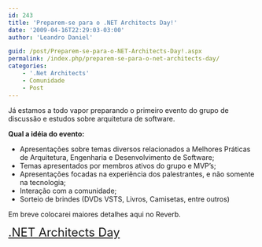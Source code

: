 ```yaml
---
id: 243
title: 'Preparem-se para o .NET Architects Day!'
date: '2009-04-16T22:29:03-03:00'
author: 'Leandro Daniel'

guid: /post/Preparem-se-para-o-NET-Architects-Day!.aspx
permalink: /index.php/preparem-se-para-o-net-architects-day/
categories:
    - '.Net Architects'
    - Comunidade
    - Post
---
```


Já estamos a todo vapor preparando o primeiro evento do grupo de discussão e estudos sobre arquitetura de software.

**Qual a idéia do evento:**

- Apresentações sobre temas diversos relacionados a Melhores Práticas de Arquitetura, Engenharia e Desenvolvimento de Software;
- Temas apresentados por membros ativos do grupo e MVP’s;
- Apresentações focadas na experiência dos palestrantes, e não somente na tecnologia;
- Interação com a comunidade;
- Sorteio de brindes (DVDs VSTS, Livros, Camisetas, entre outros)

Em breve colocarei maiores detalhes aqui no Reverb.

<font size="5">[.NET Architects Day](http://dotnetarchitects.net/)</font>